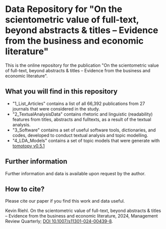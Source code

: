 # Data Repository for "On the scientometric value of full-text, beyond abstracts &amp; titles – Evidence from the business and economic literature"
This is the online repository for the publication "On the scientometric value of full-text, beyond abstracts &amp; titles – Evidence from the business and economic literature".

## What you will find in this repository
- "1_List_Articles" contains a list of all 66,392 publications from 27 journals that were considered in the study.
- "2_TextualAnalysisData" contains rhetoric and linguistic (readability) features from titles, abstracts and fulltexts, as a result of the textual analysis.
- "3_Software" contains a set of useful software tools, dictionaries, and codes, developed to conduct textual analysis and topic modelling.
- "4_LDA_Models" contains a set of topic models that were generate with [tomotopy v0.5.1](https://bab2min.github.io/tomotopy/v0.5.1/en/)

## Further information
Further information and data is available upon request by the author.

## How to cite?
Please cite our paper if you find this work and data useful.

Kevin Riehl. On the scientometric value of full-text, beyond abstracts &amp; titles – Evidence from the business and economic literature, 2024, Management Review Quarterly; [DOI 10.1007/s11301-024-00439-8](https://link.springer.com/article/10.1007/s11301-024-00439-8).

